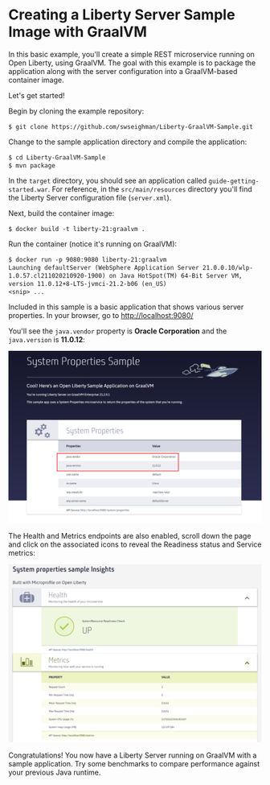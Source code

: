 # Creating a Liberty Server Sample Image with GraalVM

In this basic example, you'll create a simple REST microservice running on Open Liberty, using GraalVM.  The goal with this example is to package the application along with the server configuration into a GraalVM-based container image.

Let's get started!

Begin by cloning the example repository:
```
$ git clone https://github.com/swseighman/Liberty-GraalVM-Sample.git
```
Change to the sample application directory and compile the application:
```
$ cd Liberty-GraalVM-Sample
$ mvn package
```
In the `target` directory, you should see an application called `guide-getting-started.war`.  For reference, in the `src/main/resources` directory you'll find the Liberty Server configuration file (`server.xml`).

Next, build the container image:
```
$ docker build -t liberty-21:graalvm .
```

Run the container (notice it's running on GraalVM):
```
$ docker run -p 9080:9080 liberty-21:graalvm
Launching defaultServer (WebSphere Application Server 21.0.0.10/wlp-1.0.57.cl211020210920-1900) on Java HotSpot(TM) 64-Bit Server VM, version 11.0.12+8-LTS-jvmci-21.2-b06 (en_US)
<snip> ...
```
Included in this sample is a basic application that shows various server properties. In your browser, go to [http://localhost:9080/](http://localhost:9080/)

You'll see the `java.vendor` property is **Oracle Corporation** and the `java.version` is **11.0.12**:

![](images/liberty-1.png)

The Health and Metrics endpoints are also enabled, scroll down the page and click on the associated icons to reveal the Readiness status and Service metrics:

![](images/liberty-2.png)

Congratulations!  You now have a Liberty Server running on GraalVM with a sample application.  Try some benchmarks to compare performance against your previous Java runtime.
